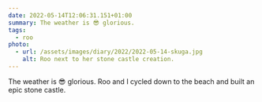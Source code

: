 ```yaml
---
date: 2022-05-14T12:06:31.151+01:00
summary: The weather is 😎 glorious.
tags:
  - roo
photo:
  - url: /assets/images/diary/2022/2022-05-14-skuga.jpg
    alt: Roo next to her stone castle creation.
---
```

The weather is 😎 glorious. Roo and I cycled down to the beach and built an epic stone castle. 
